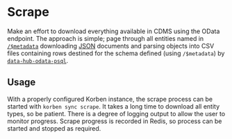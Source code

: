 # Scrape
Make an effort to download everything available in CDMS using the OData
endpoint. The approach is simple; page through all entities named in
[`/$metadata`](http://www.odata.org/documentation/odata-version-2-0/overview/#ServiceMetadataDocument)
downloading
[JSON](http://www.odata.org/documentation/odata-version-2-0/json-format/)
documents and parsing objects into CSV files containing rows destined for the
schema defined (using `/$metadata`) by
[`data-hub-odata-psql`](https://github.com/uktrade/data-hub-odata-psql).

## Usage
With a properly configured Korben instance, the scrape process can be started
with `korben sync scrape`. It takes a long time to download all entity types,
so be patient. There is a degree of logging output to allow the user to monitor
progress. Scrape progress is recorded in Redis, so process can be started and
stopped as required.
